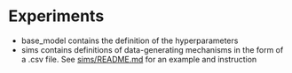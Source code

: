 # Experiments

- base_model contains the definition of the hyperparameters
- sims contains definitions of data-generating mechanisms in the form of a .csv file. See [sims/README.md](sims/README.md) for an example and instruction